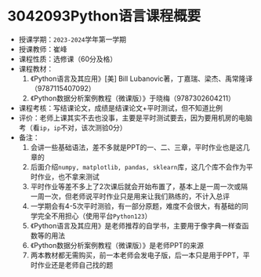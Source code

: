 # 3042093Python语言课程概要

+ 授课学期：`2023-2024`学年第一学期
+ 授课教师：崔峰
+ 课程性质：选修课（60分及格）
+ 课程教材：
  1. 《Python语言及其应用》[美] Bill Lubanovic著，丁嘉瑞、梁杰、禹常隆译（9787115407092）
  2. 《Python数据分析案例教程（微课版）》于晓梅（9787302604211）
+ 课程考核：写结课论文，成绩是结课论文+平时测试，但不知道比例
+ 评价：老师上课其实不去也没事，主要是平时测试要去，因为要用机房的电脑考（看`ip`，`ip`不对，该次测验0分）
+ 备注：
  1. 会讲一些基础语法，差不多就是PPT的一、二、三章，平时作业也是这几章的
  2. 后面介绍`numpy, matplotlib, pandas, sklearn`库，这几个库不会作为平时作业，也不拿来测试
  3. 平时作业等差不多上了2次课后就会开始布置了，基本上是一周一次或隔一周一次，但老师说平时作业只是用来让我们熟练的，不计入总评
  4. 一学期会有4-5次平时测验，有一部分原题，难度不会很大，有基础的同学完全不用担心（使用平台`Python123`）
  5. 《Python语言及其应用》是老师推荐的自学书，主要用于像字典一样查函数等的用法
  6. 《Python数据分析案例教程（微课版）》是老师PPT的来源
  7. 两本教材都无需购买，前一本老师会发电子版，后一本只是用于PPT，平时作业还是老师自己找的题
